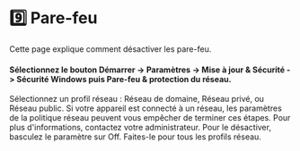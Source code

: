 # 9️⃣ Pare-feu

Cette page explique comment désactiver les pare-feu.

#### &#x20;​Sélectionnez le bouton Démarrer -> Paramètres -> Mise à jour & Sécurité -> Sécurité Windows puis Pare-feu & protection du réseau. ​

Sélectionnez un profil réseau : Réseau de domaine, Réseau privé, ou Réseau public. Si votre appareil est connecté à un réseau, les paramètres de la politique réseau peuvent vous empêcher de terminer ces étapes. Pour plus d'informations, contactez votre administrateur. Pour le désactiver, basculez le paramètre sur Off. Faites-le pour tous les profils réseau.
